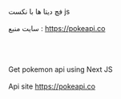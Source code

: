 فچ دیتا ها با نکست js 
<br><br/>
سایت منبع : https://pokeapi.co
<br><br/> 

<br><br/>
Get pokemon api using Next JS
<br><br/>
Api site   https://pokeapi.co



